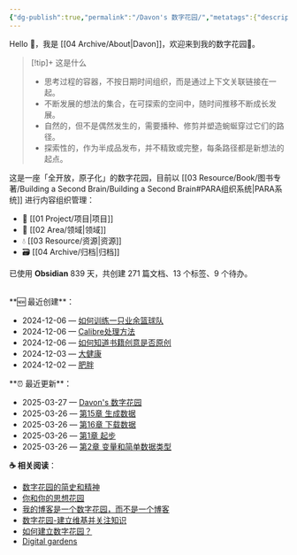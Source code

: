 ```yaml
---
{"dg-publish":true,"permalink":"/Davon's 数字花园/","metatags":{"description":"这里是 🏡Davon的数字花园，是个人不断发展的想法的集合，作为半成品的思考，在可探索的空间中，随时间推移不断播种、修剪、塑造","og:site_name":"DavonOs","og:title":"Davon 的数字花园","og:type":"article","og:url":"https://zuji.eu.org","og:image":"https://wp.technologyreview.com/wp-content/uploads/2020/08/digital-garden_web.jpg","og:image:width":"400","og:image:alt":"articlecover","og:locale":"zh_cn"},"tags":["digitalgarden","gardenEntry"]}
---
```


Hello 👋，我是 [[04 Archive/About\|Davon]]，欢迎来到我的数字花园🌱。

>[!tip]+ 这是什么
>- 思考过程的容器，不按日期时间组织，而是通过上下文关联链接在一起。
>- 不断发展的想法的集合，在可探索的空间中，随时间推移不断成长发展。
>- 自然的，但不是偶然发生的，需要播种、修剪并塑造蜿蜒穿过它们的路径。
>- 探索性的，作为半成品发布，并不精致或完整，每条路径都是新想法的起点。

这是一座「全开放，原子化」的数字花园，目前以 [[03 Resource/Book/图书专著/Building a Second Brain/Building a Second Brain#PARA组织系统\|PARA系统]] 进行内容组织管理：
- 🎯 [[01 Project/项目\|项目]]
- 🔖 [[02 Area/领域\|领域]]
- 💧 [[03 Resource/资源\|资源]]
- 🗃️ [[04 Archive/归档\|归档]]

<p><span>已使用 <strong>Obsidian</strong> 839 天，共创建 271 篇文档、13 个标签、9 个待办。 <br><br></span></p>
**🆕 最近创建**：
<div><ul class="dataview list-view-ul"><li><span>2024-12-06 — <a data-tooltip-position="top" aria-label="02 Area/生活/文体娱乐/如何训练一只业余篮球队.md" data-href="02 Area/生活/文体娱乐/如何训练一只业余篮球队.md" href="02 Area/生活/文体娱乐/如何训练一只业余篮球队.md" class="internal-link" target="_blank" rel="noopener nofollow">如何训练一只业余篮球队</a></span></li><li><span>2024-12-06 — <a data-tooltip-position="top" aria-label="03 Resource/Book/Calibre处理方法.md" data-href="03 Resource/Book/Calibre处理方法.md" href="03 Resource/Book/Calibre处理方法.md" class="internal-link" target="_blank" rel="noopener nofollow">Calibre处理方法</a></span></li><li><span>2024-12-06 — <a data-tooltip-position="top" aria-label="03 Resource/Book/论丛文集/如何知道书籍创意是否原创.md" data-href="03 Resource/Book/论丛文集/如何知道书籍创意是否原创.md" href="03 Resource/Book/论丛文集/如何知道书籍创意是否原创.md" class="internal-link" target="_blank" rel="noopener nofollow">如何知道书籍创意是否原创</a></span></li><li><span>2024-12-03 — <a data-tooltip-position="top" aria-label="02 Area/生活/大健康/大健康.md" data-href="02 Area/生活/大健康/大健康.md" href="02 Area/生活/大健康/大健康.md" class="internal-link" target="_blank" rel="noopener nofollow">大健康</a></span></li><li><span>2024-12-02 — <a data-tooltip-position="top" aria-label="02 Area/生活/大健康/肥胖.md" data-href="02 Area/生活/大健康/肥胖.md" href="02 Area/生活/大健康/肥胖.md" class="internal-link" target="_blank" rel="noopener nofollow">肥胖</a></span></li></ul></div>
**⏰ 最近更新**：
<div><ul class="dataview list-view-ul"><li><span>2025-03-27 — <a data-tooltip-position="top" aria-label="Davon's 数字花园.md" data-href="Davon's 数字花园.md" href="Davon's 数字花园.md" class="internal-link" target="_blank" rel="noopener nofollow">Davon's 数字花园</a></span></li><li><span>2025-03-26 — <a data-tooltip-position="top" aria-label="03 Resource/Book/图书专著/Python编程：从入门到实践（第 3 版）/第15章 生成数据.md" data-href="03 Resource/Book/图书专著/Python编程：从入门到实践（第 3 版）/第15章 生成数据.md" href="03 Resource/Book/图书专著/Python编程：从入门到实践（第 3 版）/第15章 生成数据.md" class="internal-link" target="_blank" rel="noopener nofollow">第15章 生成数据</a></span></li><li><span>2025-03-26 — <a data-tooltip-position="top" aria-label="03 Resource/Book/图书专著/Python编程：从入门到实践（第 3 版）/第16章 下载数据.md" data-href="03 Resource/Book/图书专著/Python编程：从入门到实践（第 3 版）/第16章 下载数据.md" href="03 Resource/Book/图书专著/Python编程：从入门到实践（第 3 版）/第16章 下载数据.md" class="internal-link" target="_blank" rel="noopener nofollow">第16章 下载数据</a></span></li><li><span>2025-03-26 — <a data-tooltip-position="top" aria-label="03 Resource/Book/图书专著/Python编程：从入门到实践（第 3 版）/第1章 起步.md" data-href="03 Resource/Book/图书专著/Python编程：从入门到实践（第 3 版）/第1章 起步.md" href="03 Resource/Book/图书专著/Python编程：从入门到实践（第 3 版）/第1章 起步.md" class="internal-link" target="_blank" rel="noopener nofollow">第1章 起步</a></span></li><li><span>2025-03-26 — <a data-tooltip-position="top" aria-label="03 Resource/Book/图书专著/Python编程：从入门到实践（第 3 版）/第2章 变量和简单数据类型.md" data-href="03 Resource/Book/图书专著/Python编程：从入门到实践（第 3 版）/第2章 变量和简单数据类型.md" href="03 Resource/Book/图书专著/Python编程：从入门到实践（第 3 版）/第2章 变量和简单数据类型.md" class="internal-link" target="_blank" rel="noopener nofollow">第2章 变量和简单数据类型</a></span></li></ul></div>

**☕ 相关阅读**：
- [数字花园的简史和精神](https://maggieappleton.com/garden-history)
- [你和你的思想花园](https://nesslabs.com/mind-garden)
- [我的博客是一个数字花园，而不是一个博客](https://joelhooks.com/digital-garden)
- [数字花园-建立维基并关注知识 ](https://tomcritchlow.com/blogchains/digital-gardens/)
- [如何建立数字花园？](https://flowus.cn/widgetstore/share/142a8152-e175-49a4-8208-8d628aafd8c7)
- [Digital gardens](https://publish.obsidian.md/aidanhelfant/Concept+Notes/Digital+gardens)